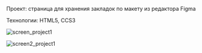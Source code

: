 Проект: страница для хранения закладок по макету из редактора Figma

Технологии: HTML5, CCS3

![screen_project1](https://user-images.githubusercontent.com/77698266/139583627-0c8c8ca9-2a4f-4ddc-a69e-21d3b97212ac.jpg)


![screen2_project1](https://user-images.githubusercontent.com/77698266/139584012-298b7b06-fee7-40ea-8b39-16d8fd024f10.jpg)






